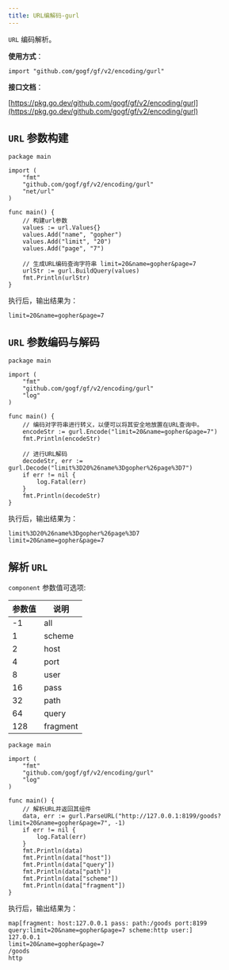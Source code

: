 ```yaml
---
title: URL编解码-gurl
---
```


`URL` 编码解析。

**使用方式**：

```
import "github.com/gogf/gf/v2/encoding/gurl"
```

**接口文档**：

[https://pkg.go.dev/github.com/gogf/gf/v2/encoding/gurl](https://pkg.go.dev/github.com/gogf/gf/v2/encoding/gurl)

## `URL` 参数构建

```
package main

import (
	"fmt"
	"github.com/gogf/gf/v2/encoding/gurl"
	"net/url"
)

func main() {
	// 构建url参数
	values := url.Values{}
	values.Add("name", "gopher")
	values.Add("limit", "20")
	values.Add("page", "7")

	// 生成URL编码查询字符串 limit=20&name=gopher&page=7
	urlStr := gurl.BuildQuery(values)
	fmt.Println(urlStr)
}
```

执行后，输出结果为：

```
limit=20&name=gopher&page=7
```

## `URL` 参数编码与解码

```
package main

import (
	"fmt"
	"github.com/gogf/gf/v2/encoding/gurl"
	"log"
)

func main() {
	// 编码对字符串进行转义，以便可以将其安全地放置在URL查询中。
	encodeStr := gurl.Encode("limit=20&name=gopher&page=7")
	fmt.Println(encodeStr)

	// 进行URL解码
	decodeStr, err := gurl.Decode("limit%3D20%26name%3Dgopher%26page%3D7")
	if err != nil {
		log.Fatal(err)
	}
	fmt.Println(decodeStr)
}
```

执行后，输出结果为：

```
limit%3D20%26name%3Dgopher%26page%3D7
limit=20&name=gopher&page=7
```

## 解析 `URL`

`component` 参数值可选项:

| 参数值 | 说明 |
| --- | --- |
| -1 | all |
| 1 | scheme |
| 2 | host |
| 4 | port |
| 8 | user |
| 16 | pass |
| 32 | path |
| 64 | query |
| 128 | fragment |

```
package main

import (
	"fmt"
	"github.com/gogf/gf/v2/encoding/gurl"
	"log"
)

func main() {
	// 解析URL并返回其组件
	data, err := gurl.ParseURL("http://127.0.0.1:8199/goods?limit=20&name=gopher&page=7", -1)
	if err != nil {
		log.Fatal(err)
	}
	fmt.Println(data)
	fmt.Println(data["host"])
	fmt.Println(data["query"])
	fmt.Println(data["path"])
	fmt.Println(data["scheme"])
	fmt.Println(data["fragment"])
}
```

执行后，输出结果为：

```
map[fragment: host:127.0.0.1 pass: path:/goods port:8199 query:limit=20&name=gopher&page=7 scheme:http user:]
127.0.0.1
limit=20&name=gopher&page=7
/goods
http
```